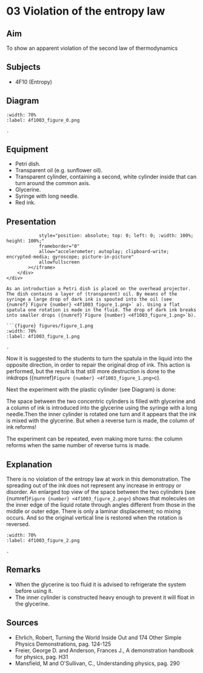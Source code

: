 # 03 Violation of the entropy law  
  
## Aim   
 To show an apparent violation of the second law of thermodynamics    
  
## Subjects   
* 4F10 (Entropy)   

## Diagram
   
```{figure} figures/figure_0.png  
:width: 70%  
:label: 4f1003_figure_0.png  

. 
```

## Equipment
 *  Petri dish. 
 *  Transparent oil (e.g. sunflower oil). 
 *  Transparent cylinder, containing a second, white cylinder inside that can turn around the common axis. 
 *  Glycerine. 
 *  Syringe with long needle. 
 *  Red ink.
    
  
## Presentation   

```{iframe} https://www.youtube.com/embed/sqekFe3OHYo?si=qUbX-nqCOMq4QCBF"
            style="position: absolute; top: 0; left: 0; :width: 100%; height: 100%;"
            frameborder="0"
            allow="accelerometer; autoplay; clipboard-write; encrypted-media; gyroscope; picture-in-picture"
            allowfullscreen
        ></iframe>
    </div>
</div>

As an introduction a Petri dish is placed on the overhead projector. The dish contains a layer of (transparent) oil. By means of the syringe a large drop of dark ink is spouted into the oil (see {numref}`Figure {number} <4f1003_figure_1.png>` a). Using a flat spatula one rotation is made in the fluid. The drop of dark ink breaks into smaller drops ({numref}`Figure {number} <4f1003_figure_1.png>`b).    

```{figure} figures/figure_1.png  
:width: 70%  
:label: 4f1003_figure_1.png  

. 
```

Now it is suggested to the students to turn the spatula in the liquid into the opposite direction, in order to repair the original drop of ink. This action is performed, but the result is that still more destruction is done to the inkdrops ({numref}`Figure {number} <4f1003_figure_1.png>`c).

Next the experiment with the plastic cylinder (see Diagram) is done:

The space between the two concentric cylinders is filled with glycerine and a column of ink is introduced into the glycerine using the syringe with a long needle.Then the inner cylinder is rotated one turn and it appears that the ink is mixed with the glycerine. But when a reverse turn is made, the column of ink reforms!

The experiment can be repeated, even making more turns: the column reforms when the same number of reverse turns is made.
  
## Explanation   
There is no violation of the entropy law at work in this demonstration. The spreading out of the ink does not represent any increase in entropy or disorder. An enlarged top view of the space between the two cylinders (see {numref}`Figure {number} <4f1003_figure_2.png>`) shows that molecules on the inner edge of the liquid rotate through angles different from those in the middle or outer edge. There is only a laminar displacement; no mixing occurs. And so the original vertical line is restored when the rotation is reversed.

```{figure} figures/figure_2.png  
:width: 70%  
:label: 4f1003_figure_2.png  

. 
```

## Remarks
 *  When the glycerine is too fluid it is advised to refrigerate the system before using it. 
 *  The inner cylinder is constructed heavy enough to prevent it will float in the glycerine.
   
  
## Sources
 *  Ehrlich, Robert, Turning the World Inside Out and 174 Other Simple Physics Demonstrations, pag. 124-125 
 *  Freier, George D. and Anderson, Frances J., A demonstration handbook for physics, pag. H31 
 *  Mansfield, M and O'Sullivan, C., Understanding physics, pag. 290
  
